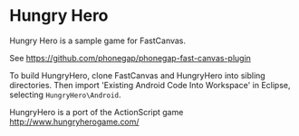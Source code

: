 Hungry Hero
===========

Hungry Hero is a sample game for FastCanvas.

See https://github.com/phonegap/phonegap-fast-canvas-plugin

To build HungryHero, clone FastCanvas and HungryHero into sibling directories.
Then import 'Existing Android Code Into Workspace' in Eclipse, selecting `HungryHero\Android`.

HungryHero is a port of the ActionScript game http://www.hungryherogame.com/

